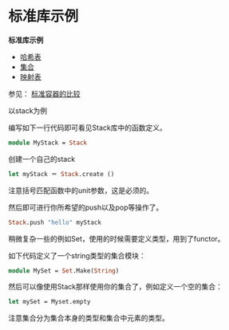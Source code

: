 <!-- ((! set title 标准库示例 !)) ((! set learn !)) -->

标准库示例
=========

**标准库示例**

- [哈希表](hashtbl.zh.html "Hashtbl")
- [集合](set.zh.html "Set")
- [映射表](map.zh.html "Map")

参见： [标准容器的比较](comparison_of_standard_containers.zh.html)

以stack为例

编写如下一行代码即可看见Stack库中的函数定义。

```ocaml
module MyStack = Stack
```

创建一个自己的stack

```ocaml
let myStack ＝ Stack.create ()
```

注意括号匹配函数中的unit参数，这是必须的。

然后即可进行你所希望的push以及pop等操作了。

```ocaml
Stack.push "hello" myStack
```

稍微复杂一些的例如Set，使用的时候需要定义类型，用到了functor。

如下代码定义了一个string类型的集合模块：

```ocaml
module MySet = Set.Make(String)
```

然后可以像使用Stack那样使用你的集合了，例如定义一个空的集合：

```ocaml
let mySet = Myset.empty
```

注意集合分为集合本身的类型和集合中元素的类型。
